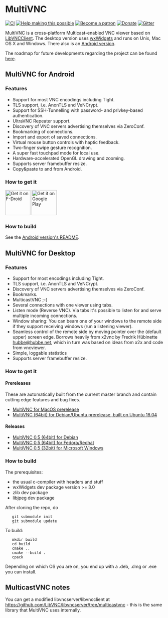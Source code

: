 
# MultiVNC

[![CI](https://github.com/bk138/multivnc/actions/workflows/ci.yml/badge.svg)](https://github.com/bk138/multivnc/actions/workflows/ci.yml)
[![Help making this possible](https://img.shields.io/badge/liberapay-donate-yellow.png)](https://liberapay.com/bk138/donate)
[![Become a patron](https://img.shields.io/badge/patreon-donate-yellow.svg)](https://www.patreon.com/bk138)
[![Donate](https://img.shields.io/badge/paypal-donate-yellow.png)](https://www.paypal.com/donate/?hosted_button_id=HKRTWKNKBKPKN)
[![Gitter](https://badges.gitter.im/multivnc/community.svg)](https://gitter.im/multivnc/community?utm_source=badge&utm_medium=badge&utm_campaign=pr-badge)

MultiVNC is a cross-platform Multicast-enabled VNC viewer based on
[LibVNCClient](https://github.com/LibVNC/libvncserver). The desktop version
uses [wxWidgets](https://www.wxwidgets.org/) and runs on Unix, Mac OS X and
Windows. There also is an [Android version](/android/).

The roadmap for future developments regarding the project can be found
[here](https://github.com/bk138/multivnc/projects?type=classic).

## MultiVNC for Android

### Features

* Support for most VNC encodings including Tight.
* TLS support, i.e. AnonTLS and VeNCrypt.
* Support for SSH-Tunnelling with password- and privkey-based authentication.
* UltraVNC Repeater support.
* Discovery of VNC servers advertising themselves via ZeroConf.
* Bookmarking of connections.
* Import and export of saved connections.
* Virtual mouse button controls with haptic feedback.
* Two-finger swipe gesture recognition.
* A super fast touchpad mode for local use.
* Hardware-accelerated OpenGL drawing and zooming.
* Supports server framebuffer resize.
* Copy&paste to and from Android.

### How to get it

[<img src="https://fdroid.gitlab.io/artwork/badge/get-it-on.png"
     alt="Get it on F-Droid"
     height="80">](https://f-droid.org/packages/com.coboltforge.dontmind.multivnc/)
[<img src="https://play.google.com/intl/en_us/badges/images/generic/en-play-badge.png"
     alt="Get it on Google Play"
     height="80">](https://play.google.com/store/apps/details?id=com.coboltforge.dontmind.multivnc)

### How to build

See the [Android version's README](android/README.md).

## MultiVNC for Desktop

### Features

* Support for most encodings including Tight.
* TLS support, i.e. AnonTLS and VeNCrypt.
* Discovery of VNC servers advertising themselves via ZeroConf. 
* Bookmarks.
* MulticastVNC ;-) 
* Several connections with one viewer using tabs.
* Listen mode (Reverse VNC). Via tabs it's possible to listen 
  for and serve multiple incoming connections.
* Window sharing: You can beam one of your windows to the remote
  side if they support receiving windows (run a listening viewer).
* Seamless control of the remote side by moving pointer over the
  (default upper) screen edge. Borrows heavily from x2vnc by
  Fredrik Hübinette <hubbe@hubbe.net>, which in turn was based on
  ideas from x2x and code from vncviewer.
* Simple, loggable statistics 
* Supports server framebuffer resize.

### How to get it

#### Prereleases

These are automatically built from the current master branch and contain cutting edge features and bug fixes.

  * [MultiVNC for MacOS prerelease](http://multivnc-mac.surge.sh/MultiVNC-prerelease.dmg)
  * [MultiVNC (64bit) for Debian/Ubuntu prerelease, built on Ubuntu 18.04](http://multivnc-linux.surge.sh/multivnc-prerelease.deb)

#### Releases

  * [MultiVNC 0.5 (64bit) for Debian](https://sourceforge.net/projects/multivnc/files/0.5/multivnc_0.5-1_amd64.deb/download)
  * [MultiVNC 0.5 (64bit) for Fedora/Redhat](https://sourceforge.net/projects/multivnc/files/0.5/multivnc-0.5-2.x86_64.rpm/download)
  * [MultiVNC 0.5 (32bit) for Microsoft Windows](https://sourceforge.net/projects/multivnc/files/0.5/multivnc_0.5-win32-setup.exe/download)


### How to build

The prerequisites:

* the usual c-compiler with headers and stuff
* wxWidgets dev package version >= 3.0
* zlib dev package 
* libjpeg dev package 

After cloning the repo, do

```
   git submodule init
   git submodule update
```

To build:

```
   mkdir build
   cd build
   cmake ..
   cmake --build .
   cpack
```

Depending on which OS you are on, you end up with a .deb, .dmg or .exe you can install.

## MulticastVNC notes

You can get a modified libvncserver/libvncclient at
https://github.com/LibVNC/libvncserver/tree/multicastvnc -
this is the same library that MultiVNC uses internally.

